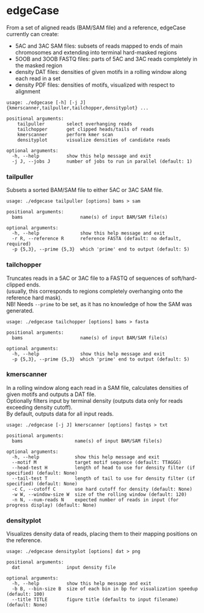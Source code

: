 edgeCase
========

From a set of aligned reads (BAM/SAM file) and a reference, edgeCase currently can create:
* 5AC and 3AC SAM files: subsets of reads mapped to ends of main chromosomes and extending into terminal hard-masked regions
* 5OOB and 3OOB FASTQ files: parts of 5AC and 3AC reads completely in the masked region
* density DAT files: densities of given motifs in a rolling window along each read in a set
* density PDF files: densities of motifs, visualized with respect to alignment

```
usage: ./edgecase [-h] [-j J] {kmerscanner,tailpuller,tailchopper,densityplot} ...

positional arguments:
    tailpuller        select overhanging reads
    tailchopper       get clipped heads/tails of reads
    kmerscanner       perform kmer scan
    densityplot       visualize densities of candidate reads

optional arguments:
  -h, --help          show this help message and exit
  -j J, --jobs J      number of jobs to run in parallel (default: 1)
```

### tailpuller

Subsets a sorted BAM/SAM file to either 5AC or 3AC SAM file.

```
usage: ./edgecase tailpuller [options] bams > sam

positional arguments:
  bams                     name(s) of input BAM/SAM file(s)

optional arguments:
  -h, --help               show this help message and exit
  -r R, --reference R      reference FASTA (default: no default, required)
  -p {5,3}, --prime {5,3}  which 'prime' end to output (default: 5)
```

### tailchopper

Truncates reads in a 5AC or 3AC file to a FASTQ of sequences of soft/hard-clipped ends.  
(usually, this corresponds to regions completely overhanging onto the reference hard mask).  
NB! Needs `--prime` to be set, as it has no knowledge of how the SAM was generated.

```
usage: ./edgecase tailchopper [options] bams > fasta

positional arguments:
  bams                     name(s) of input BAM/SAM file(s)

optional arguments:
  -h, --help               show this help message and exit
  -p {5,3}, --prime {5,3}  which 'prime' end to output (default: 5)
```

### kmerscanner

In a rolling window along each read in a SAM file, calculates densities of given motifs and outputs a DAT file.  
Optionally filters input by terminal density (outputs data only for reads exceeding density cutoff).  
By default, outputs data for all input reads.

```
usage: ./edgecase [-j J] kmerscanner [options] fastqs > txt

positional arguments:
  bams                   name(s) of input BAM/SAM file(s)

optional arguments:
  -h, --help             show this help message and exit
  --motif M              target motif sequence (default: TTAGGG)
  --head-test H          length of head to use for density filter (if specified) (default: None)
  --tail-test T          length of tail to use for density filter (if specified) (default: None)
  -c C, --cutoff C       use hard cutoff for density (default: None)
  -w W, --window-size W  size of the rolling window (default: 120)
  -n N, --num-reads N    expected number of reads in input (for progress display) (default: None)
```

### densityplot

Visualizes density data of reads, placing them to their mapping positions on the reference.

```
usage: ./edgecase densityplot [options] dat > png

positional arguments:
  dat                 input density file

optional arguments:
  -h, --help          show this help message and exit
  -b B, --bin-size B  size of each bin in bp for visualization speedup (default: 100)
  --title TITLE       figure title (defaults to input filename) (default: None)
```
